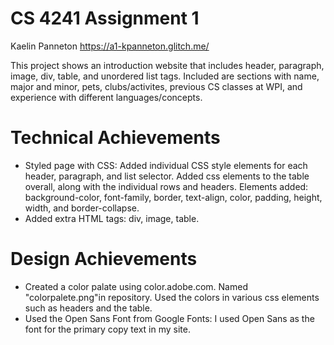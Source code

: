 # CS 4241 Assignment 1

Kaelin Panneton https://a1-kpanneton.glitch.me/

This project shows an introduction website that includes header, paragraph, image, div, table, and unordered list tags. Included are sections with name, major and minor, pets, clubs/activites, previous CS classes at WPI, and experience with different languages/concepts.

# Technical Achievements

- Styled page with CSS: Added individual CSS style elements for each header, paragraph, and list selector. Added css elements to the table overall, along with the individual rows and headers. Elements added: background-color, font-family, border, text-align, color, padding, height, width, and border-collapse.
- Added extra HTML tags: div, image, table.

# Design Achievements

- Created a color palate using color.adobe.com. Named "colorpalete.png"in repository. Used the colors in various css elements such as headers and the table.
- Used the Open Sans Font from Google Fonts: I used Open Sans as the font for the primary copy text in my site.
